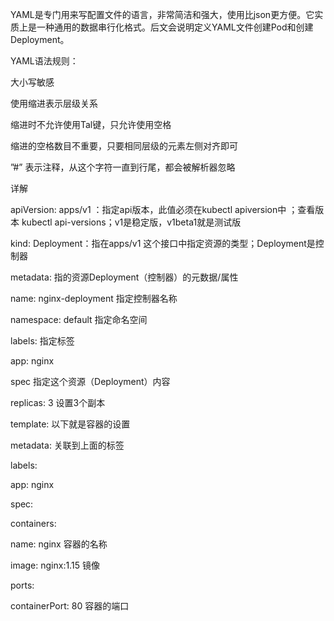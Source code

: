YAML是专门用来写配置文件的语言，非常简洁和强大，使用比json更方便。它实质上是一种通用的数据串行化格式。后文会说明定义YAML文件创建Pod和创建Deployment。



YAML语法规则：



大小写敏感

使用缩进表示层级关系

缩进时不允许使用Tal键，只允许使用空格

缩进的空格数目不重要，只要相同层级的元素左侧对齐即可

”\#” 表示注释，从这个字符一直到行尾，都会被解析器忽略

详解

apiVersion: apps/v1 ：指定api版本，此值必须在kubectl apiversion中 ；查看版本 kubectl api-versions；v1是稳定版，v1beta1就是测试版



kind: Deployment：指在apps/v1 这个接口中指定资源的类型；Deployment是控制器



metadata: 指的资源Deployment（控制器）的元数据/属性 

name: nginx-deployment 指定控制器名称

namespace: default 指定命名空间

labels: 指定标签

app: nginx



spec 指定这个资源（Deployment）内容

replicas: 3 设置3个副本



template: 以下就是容器的设置

metadata: 关联到上面的标签

labels:

app: nginx

spec:

containers:



name: nginx 容器的名称

image: nginx:1.15 镜像

ports:

containerPort: 80 容器的端口

